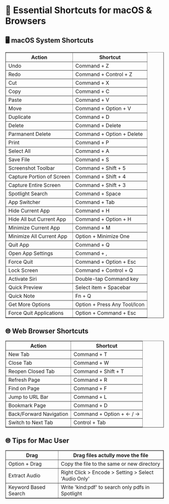 <!DOCTYPE html>
<html>
<head></head>
<body>
  <h1>🧠 Essential Shortcuts for macOS & Browsers</h1>

  <h2>🖥️ macOS System Shortcuts</h2>
  <table border="1">
    <tr><th>Action</th><th>Shortcut</th></tr>
    <tr><td>Undo</td><td>Command + Z</td></tr>
    <tr><td>Redo</td><td>Command + Control + Z</td></tr>
    <tr><td>Cut</td><td>Command + X</td></tr>
    <tr><td>Copy</td><td>Command + C</td></tr>
    <tr><td>Paste</td><td>Command + V</td></tr>
    <tr><td>Move</td><td>Command + Option + V</td></tr>
    <tr><td>Duplicate</td><td>Command + D</td></tr>
    <tr><td>Delete</td><td>Command + Delete</td></tr>
    <tr><td>Parmanent Delete</td><td>Command + Option + Delete</td></tr>
    <tr><td>Print</td><td>Command + P</td></tr>
    <tr><td>Select All</td><td>Command + A</td></tr>
    <tr><td>Save File</td><td>Command + S</td></tr>
    <tr><td>Screenshot Toolbar</td><td>Command + Shift + 5</td></tr>
    <tr><td>Capture Portion of Screen</td><td>Command + Shift + 4</td></tr>
    <tr><td>Capture Entire Screen</td><td>Command + Shift + 3</td></tr>
    <tr><td>Spotlight Search</td><td>Command + Space</td></tr>
    <tr><td>App Switcher</td><td>Command + Tab</td></tr>
    <tr><td>Hide Current App</td><td>Command + H</td></tr>
    <tr><td>Hide All but Current App</td><td>Command + Option + H</td></tr>
    <tr><td>Minimize Current App</td><td>Command + M</td></tr>
    <tr><td>Minimize All Current App</td><td>Option + Minimize One</td></tr>
    <tr><td>Quit App</td><td>Command + Q</td></tr>
    <tr><td>Open App Settings</td><td>Command + ,</td></tr>
    <tr><td>Force Quit</td><td>Command + Option + Esc</td></tr>
    <tr><td>Lock Screen</td><td>Command + Control + Q</td></tr>
    <tr><td>Activate Siri</td><td>Double-tap Command key</td></tr>
    <tr><td>Quick Preview</td><td>Select item + Spacebar</td></tr>
    <tr><td>Quick Note</td><td>Fn + Q</td></tr>
    <tr><td>Get More Options</td><td>Option + Press Any Tool/Icon</td></tr>
    <tr><td>Force Quit Applications</td><td>Option + Command + Esc</td></tr>
  </table>

  <h2>🌐 Web Browser Shortcuts</h2>
  <table border="1">
    <tr><th>Action</th><th>Shortcut</th></tr>
    <tr><td>New Tab</td><td>Command + T</td></tr>
    <tr><td>Close Tab</td><td>Command + W</td></tr>
    <tr><td>Reopen Closed Tab</td><td>Command + Shift + T</td></tr>
    <tr><td>Refresh Page</td><td>Command + R</td></tr>
    <tr><td>Find on Page</td><td>Command + F</td></tr>
    <tr><td>Jump to URL Bar</td><td>Command + L</td></tr>
    <tr><td>Bookmark Page</td><td>Command + D</td></tr>
    <tr><td>Back/Forward Navigation</td><td>Command + Option + ← / →</td></tr>
    <tr><td>Switch to Next Tab</td><td>Control + Tab</td></tr>
  </table>

  <h2>🌐 Tips for Mac User</h2>
  <table border="1">
    <tr><th>Drag</th><th>Drag files actully move the file</th></tr>
    <tr><td>Option + Drag</td><td>Copy the file to the same or new directory</td></tr>
    <tr><td>Extract Audio</td><td>Right Click > Encode > Setting > Select 'Audio Only'</td></tr>
    <tr><td>Keyword Based Search</td><td>Write 'kind:pdf' to search only pdfs in Spotlight</td></tr>
  </table>
</body>
</html>